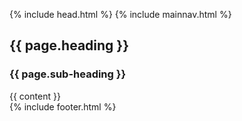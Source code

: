 {% include head.html %}
{% include mainnav.html %} 
<div class="section {{ page.permalink | replace: "/", "" }} w3-row w3-colored-background">
<h2> {{ page.heading }}</h2>
<h3> {{ page.sub-heading }}</h3>
</div> 
<div class="w3-row">
<div class="w3-col l12">
    {{ content }}
</div>
</div>
{% include footer.html %}